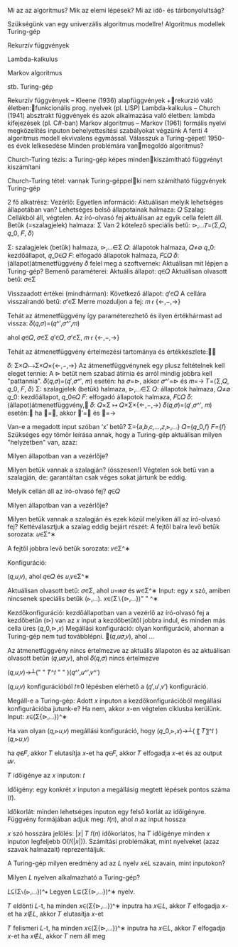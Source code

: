 Mi az az algoritmus?
Mik az elemi lépések?
Mi az idő- és tárbonyolultság?


Szükségünk van egy univerzális algoritmus modellre!
Algoritmus modellek
Turing-gép

Rekurzív függvények

Lambda-kalkulus

Markov algoritmus

stb.
Turing-gép



Rekurzív függvények – Kleene (1936)
alapfüggvények +rekurzió
való életben:funkcionális prog. nyelvek (pl. LISP)
Lambda-kalkulus – Church (1941)
absztrakt függvények és azok alkalmazása
való életben: lambda kifejezések (pl. C#-ban)
Markov algoritmus – Markov (1961)
formális nyelvi megközelítés
inputon behelyettesítési szabályokat végzünk
A fenti 4 algoritmus modell ekvivalens egymással.
Válasszuk a Turing-gépet!
1950-es évek lelkesedése
Minden problémára vanmegoldó algoritmus?

Church-Turing tézis:
a Turing-gép képes mindenkiszámítható függvényt kiszámítani

Church-Turing tétel:
vannak Turing-géppelki nem számítható függvények
Turing-gép

2 fő alkatrész:
Vezérlő:
Egyetlen információ: Aktuálisan melyik lehetséges állapotában van?
Lehetséges belső állapotainak halmaza: 𝑄
Szalag:
Cellákból áll, végtelen.
Az író-olvasó fej aktuálisan az egyik cella felett áll.
Betűk (=szalagjelek) halmaza: Σ
Van 2 kötelező speciális betű: ⊳,⌴𝑇=⟨Σ,𝑄, 𝑞_0, 𝐹, 𝛿⟩

Σ: szalagjelek (betűk) halmaza,	⊳,⌴∈Σ
𝑄: állapotok halmaza,	𝑄≠∅
𝑞_0: kezdőállapot,	𝑞_0∈𝑄
𝐹: elfogadó állapotok halmaza,	𝐹⊆𝑄
𝛿: (állapot)átmenetfüggvény
𝛿 felel meg a szoftvernek: Aktuálisan mit lépjen a Turing-gép?
Bemenő paraméterei:
Aktuális állapot:	𝑞∈𝑄
Aktuálisan olvasott betű:	𝜎∈Σ

Visszaadott értékei (mindhárman):
Következő állapot:	𝑞′∈𝑄
A cellára visszaírandó betű:	𝜎′∈Σ
Merre mozduljon a fej:	𝑚 𝜖 {←,−,→}

Tehát az átmenetfüggvény így paraméterezhető és ilyen értékhármast ad vissza:
𝛿(𝑞,𝜎)=(𝑞^′,𝜎^′,𝑚)


ahol
𝑞∈𝑄,	𝜎∈Σ
𝑞′∈𝑄,	𝜎′∈Σ,	𝑚 𝜖 {←,−,→}

Tehát az átmenetfüggvény értelmezési tartománya és értékkészlete:

𝛿: Σ×𝑄⟼Σ×𝑄×{←,−,→}
Az átmenetfüggvénynek egy plusz feltételnek kell eleget tennie:
A ⊳ betűt nem szabad átírnia és arról mindig jobbra kell "pattannia".
𝛿(𝑞,𝜎)=(𝑞′,𝜎^′, 𝑚) esetén:
ha 𝜎=⊳, akkor 𝜎^′=⊳ és 𝑚=→
𝑇=⟨Σ,𝑄, 𝑞_0, 𝐹, 𝛿⟩
Σ: szalagjelek (betűk) halmaza,	⊳,⌴∈Σ
𝑄: állapotok halmaza,	𝑄≠∅
𝑞_0: kezdőállapot,	𝑞_0∈𝑄
𝐹: elfogadó állapotok halmaza,	𝐹⊆𝑄
𝛿: (állapot)átmenetfüggvény,	𝛿: 𝑄×Σ ↦ 𝑄×Σ×{←,−,→}
𝛿(𝑞,𝜎)=(𝑞′,𝜎^′, 𝑚) esetén:	ha 𝜎=⊳, akkor 𝜎′=⊳ és 𝑚=→

Van-e a megadott input szóban ‘x’ betű?
Σ={𝑎,𝑏,𝑐,…,𝑧,⊳,⌴}
𝑄={𝑞_0,𝑓}
𝐹={𝑓}
Szükséges egy tömör leírása annak, hogy a Turing-gép aktuálisan milyen "helyzetben" van, azaz:

Milyen állapotban van a vezérlője?

Milyen betűk vannak a szalagján? (összesen!)
Végtelen sok betű van a szalagján, de: garantáltan csak véges sokat jártunk be eddig.

Melyik cellán áll az író-olvasó fej?
𝑞∈𝑄

 Milyen állapotban van a vezérlője?


Milyen betűk vannak a szalagján és ezek közül melyiken áll az író-olvasó fej?
Kettéválasztjuk a szalag eddig bejárt részét:
A fejtől balra levő betűk sorozata:
𝑢∈Σ^∗

A fejtől jobbra levő betűk sorozata:
𝑣∈Σ^∗

Konfiguráció:

(𝑞,𝑢,𝑣), ahol 𝑞∈𝑄 és 𝑢,𝑣∈Σ^∗



Aktuálisan olvasott betű:
𝜎∈Σ,	ahol 𝑢=𝑤𝜎 és 𝑤∈Σ^∗
Input: egy 𝑥 szó, amiben nincsenek speciális betűk (⊳,⌴).
𝑥∈(Σ∖{⊳,⌴})" " ^∗



Kezdőkonfiguráció:
kezdőállapotban van a vezérlő
az író-olvasó fej a kezdőbetűn (⊳) van
az 𝑥 input a kezdőbetűtől jobbra indul, és minden más cella üres
(𝑞_0,⊳,𝑥)
Megállási konfiguráció: olyan konfiguráció, ahonnan a Turing-gép nem tud továbblépni.
(𝑞,𝑢𝜎,𝑣), ahol …


Az átmenetfüggvény nincs értelmezve
az aktuális állapoton
és az aktuálisan olvasott betűn
(𝑞,𝑢𝜎,𝑣), ahol 𝛿(𝑞,𝜎) nincs értelmezve


(𝑞,𝑢,𝑣)→┴("    " 𝑇^𝑡 "   " )(𝑞^′,𝑢^′,𝑣^′)

(𝑞,𝑢,𝑣) konfigurációból 𝑡≥0 lépésben elérhető a (𝑞′,𝑢′,𝑣′) konfiguráció.

Megáll-e a Turing-gép: Adott 𝑥 inputon a kezdőkonfigurációból megállási konfigurációba jutunk-e?
Ha nem, akkor 𝑥-en végtelen ciklusba kerülünk.
Input:        𝑥∈(Σ\{⊳,⌴})^∗

Ha van olyan (𝑞,⊳𝑢,𝑣) megállási konfiguráció, hogy
(𝑞_0,⊳,𝑥)→┴(    〖  𝑇〗^𝑡     )(𝑞,⊳𝑢,𝑣)

ha 𝑞∉𝐹, akkor 𝑇 elutasítja 𝑥-et
ha 𝑞∈𝐹, akkor 𝑇 elfogadja 𝑥-et és az output 𝑢𝑣.

𝑇 időigénye az 𝑥 inputon: 𝑡

Időigény: egy konkrét 𝑥 inputon a megállásig megtett lépések pontos száma (𝑡).

Időkorlát: minden lehetséges inputon egy felső korlát az időigényre.
Függvény formájában adjuk meg:
	𝑓(𝑛), ahol 𝑛 az input hossza

𝑥 szó hosszára jelölés: |𝑥|
𝑇 𝑓(𝑛) időkorlátos, ha
	𝑇 időigénye minden 𝑥 inputon legfeljebb
		O(𝑓(|𝑥|)).
Számítási problémákat, mint nyelveket (azaz szavak halmazait) reprezentáljuk.

A Turing-gép milyen eredmény ad az 𝐿 nyelv 𝑥∈𝐿 szavain, mint inputokon?

Milyen 𝐿 nyelven alkalmazható a Turing-gép?

𝐿⊆(Σ∖{⊳,⌴})^∗
Legyen L⊆(Σ\{⊳,⌴})^∗ nyelv.

𝑇 eldönti 𝐿-t, ha minden 𝑥∈(Σ\{⊳,⌴})^∗ inputra
ha 𝑥∈𝐿, akkor 𝑇 elfogadja 𝑥-et
ha 𝑥∉𝐿, akkor 𝑇 elutasítja 𝑥-et

𝑇 felismeri 𝐿-t, ha minden 𝑥∈(Σ\{⊳,⌴})^∗ inputra
ha 𝑥∈𝐿, akkor 𝑇 elfogadja 𝑥-et
ha 𝑥∉𝐿, akkor 𝑇 nem áll meg


